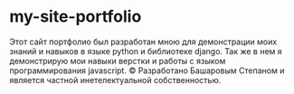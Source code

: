 # my-site-portfolio
Этот сайт портфолио был разработан мною для демонстрации моих знаний и навыков в языке python и библиотеке django.
Так же в нем я демонстрирую мои навыки верстки и работы с языком программирования javascript.
© Разработано Башаровым Степаном и является частной инетелектуальной собственностью. 
